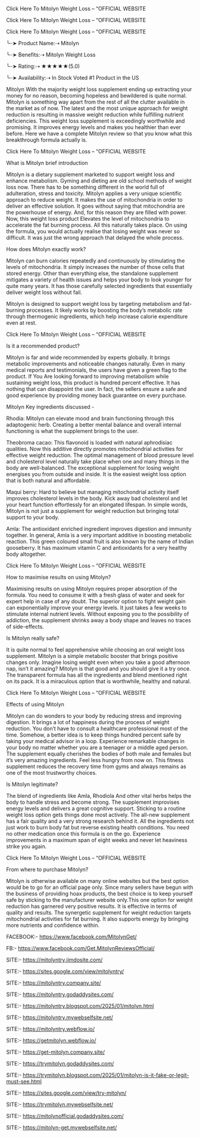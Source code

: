 Click Here To Mitolyn Weight Loss – “OFFICIAL WEBSITE

Click Here To Mitolyn Weight Loss – “OFFICIAL WEBSITE

Click Here To Mitolyn Weight Loss – “OFFICIAL WEBSITE


╰┈➤ Product Name:⇢ Mitolyn

╰┈➤ Benefits:⇢ Mitolyn Weight Loss

╰┈➤ Rating:⇢ ★★★★★(5.0)

╰┈➤ Availability:⇢ In Stock Voted #1 Product in the US


Mitolyn With the majority weight loss supplement ending up extracting your money for no reason, becoming hopeless and bewildered is quite normal. Mitolyn is something way apart from the rest of all the clutter available in the market as of now. The latest and the most unique approach for weight reduction is resulting in massive weight reduction while fulfilling nutrient deficiencies. This weight loss supplement is exceedingly worthwhile and promising. It improves energy levels and makes you healthier than ever before. Here we have a complete Mitolyn review so that you know what this breakthrough formula actually is.


Click Here To Mitolyn Weight Loss – “OFFICIAL WEBSITE


What is Mitolyn brief introduction

Mitolyn is a dietary supplement marketed to support weight loss and enhance metabolism. Gyming and dieting are old school methods of weight loss now. There has to be something different in the world full of adulteration, stress and toxicity. Mitolyn applies a very unique scientific approach to reduce weight. It makes the use of mitochondria in order to deliver an effective solution. It goes without saying that mitochondria are the powerhouse of energy. And, for this reason they are filled with power. Now, this weight loss product Elevates the level of mitochondria to accelerate the fat burning process. All this naturally takes place. On using the formula, you would actually realise that losing weight was never so difficult. It was just the wrong approach that delayed the whole process.

How does Mitolyn exactly work?

Mitolyn can burn calories repeatedly and continuously by stimulating the levels of mitochondria. It simply increases the number of those cells that stored energy. Other than everything else, the standalone supplement mitigates a variety of health issues and helps your body to look younger for quite many years. It has those carefully selected ingredients that essentially deliver weight loss without fail.

Mitolyn is designed to support weight loss by targeting metabolism and fat-burning processes. It likely works by boosting the body’s metabolic rate through thermogenic ingredients, which help increase calorie expenditure even at rest.


Click Here To Mitolyn Weight Loss – “OFFICIAL WEBSITE


Is it a recommended product?

Mitolyn is far and wide recommended by experts globally. It brings metabolic improvements and noticeable changes naturally. Even in many medical reports and testimonials, the users have given a green flag to the product. If You Are looking forward to improving metabolism while sustaining weight loss, this product is hundred percent effective. It has nothing that can disappoint the user. In fact, the sellers ensure a safe and good experience by providing money back guarantee on every purchase.

Mitolyn Key ingredients discussed -

Rhodia: Mitolyn can elevate mood and brain functioning through this adaptogenic herb. Creating a better mental balance and overall internal functioning is what the supplement brings to the user.

Theobroma cacao: This flavonoid is loaded with natural aphrodisiac qualities. Now this additive directly promotes mitochondrial activities for effective weight reduction. The optimal management of blood pressure level and cholesterol level naturally take place when one and many things in the body are well-balanced. The exceptional supplement for losing weight energises you from outside and inside. It is the easiest weight loss option that is both natural and affordable.

Maqui berry: Hard to believe but managing mitochondrial activity itself improves cholesterol levels in the body. Kick away bad cholesterol and let your heart function effortlessly for an elongated lifespan. In simple words, Mitolyn is not just a supplement for weight reduction but bringing total support to your body.

Amla: The antioxidant enriched ingredient improves digestion and immunity together. In general, Amla is a very important additive in boosting metabolic reaction. This green coloured small fruit is also known by the name of Indian gooseberry. It has maximum vitamin C and antioxidants for a very healthy body altogether.


Click Here To Mitolyn Weight Loss – “OFFICIAL WEBSITE


How to maximise results on using Mitolyn?

Maximising results on using Mitolyn requires proper absorption of the formula. You need to consume it with a fresh glass of water and seek for expert help in case of any doubt. The superior option to fight weight gain can exponentially improve your energy levels. It just takes a few weeks to stimulate internal nutrient levels. Without exposing you to the possibility of addiction, the supplement shrinks away a body shape and leaves no traces of side-effects.

Is Mitolyn really safe?

It is quite normal to feel apprehensive while choosing an oral weight loss supplement. Mitolyn is a simple metabolic booster that brings positive changes only. Imagine losing weight even when you take a good afternoon nap, isn’t it amazing? Mitolyn is that good and you should give it a try once. The transparent formula has all the ingredients and blend mentioned right on its pack. It is a miraculous option that is worthwhile, healthy and natural.

Click Here To Mitolyn Weight Loss – “OFFICIAL WEBSITE


Effects of using Mitolyn

Mitolyn can do wonders to your body by reducing stress and improving digestion. It brings a lot of happiness during the process of weight reduction. You don’t have to consult a healthcare professional most of the time. Somehow, a better idea is to keep things hundred percent safe by taking your medical advisor in a loop. Experience remarkable changes in your body no matter whether you are a teenager or a middle aged person. The supplement equally cherishes the bodies of both male and females but it’s very amazing ingredients. Feel less hungry from now on. This fitness supplement reduces the recovery time from gyms and always remains as one of the most trustworthy choices.

Is Mitolyn legitimate?

The blend of ingredients like Amla,  Rhodiola And other vital herbs helps the body to handle stress and become strong. The supplement improvises energy levels and delivers a great cognitive support. Sticking to a routine weight loss option gets things done most actively. The all-new supplement has a fair quality and a very strong research behind it. All the ingredients not just work to burn body fat but reverse existing health conditions. You need no other medication once this formula is on the go. Experience improvements in a maximum span of eight weeks and never let heaviness strike you again.


Click Here To Mitolyn Weight Loss – “OFFICIAL WEBSITE


From where to purchase Mitolyn?

Mitolyn is otherwise available on many online websites but the best option would be to go for an official page only. Since many sellers have begun with the business of providing hoax products, the best choice is to keep yourself safe by sticking to the manufacturer website only.This one option for weight reduction has garnered very positive results. It is effective in terms of quality and results. The synergetic supplement for weight reduction targets mitochondrial activities for fat burning. It also supports energy by bringing more nutrients and confidence within.


FACEBOOK:- https://www.facebook.com/MitolynGet/

FB:- https://www.facebook.com/Get.MitolynReviewsOfficial/

SITE:- https://mitolyntry.jimdosite.com/

SITE:- https://sites.google.com/view/mitolyntry/

SITE:- https://mitolyntry.company.site/

SITE:- https://mitolyntry.godaddysites.com/

SITE:- https://mitolyntry.blogspot.com/2025/01/mitolyn.html

SITE:- https://mitolyntry.mywebselfsite.net/

SITE:- https://mitolyntry.webflow.io/

SITE:- https://getmitolyn.webflow.io/

SITE:- https://get-mitolyn.company.site/

SITE:- https://trymitolyn.godaddysites.com/

SITE:- https://trymitolyn.blogspot.com/2025/01/mitolyn-is-it-fake-or-legit-must-see.html

SITE:- https://sites.google.com/view/try-mitolyn/

SITE:- https://trymitolyn.mywebselfsite.net/

SITE:- https://mitolynofficial.godaddysites.com/

SITE:- https://mitolyn-get.mywebselfsite.net/
